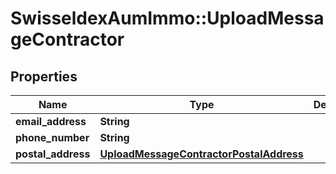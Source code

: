# SwisseldexAumImmo::UploadMessageContractor

## Properties
Name | Type | Description | Notes
------------ | ------------- | ------------- | -------------
**email_address** | **String** |  | 
**phone_number** | **String** |  | 
**postal_address** | [**UploadMessageContractorPostalAddress**](UploadMessageContractorPostalAddress.md) |  | 

